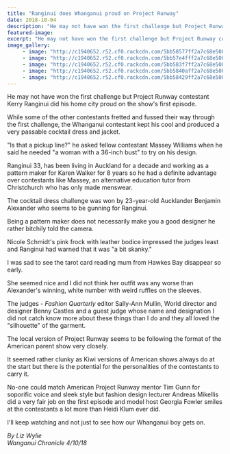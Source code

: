 ```yaml
---
title: "Ranginui does Whanganui proud on Project Runway"
date: 2018-10-04
description: "He may not have won the first challenge but Project Runway contestant Kerry Ranginui did his home city proud..."
featured-image: 
excerpt: "He may not have won the first challenge but Project Runway contestant Kerry Ranginui did his home city proud on the show's first episode."
image_gallery:
	 - image: "http://c1940652.r52.cf0.rackcdn.com/5bb58577ff2a7c68e50000b8/kerry-walking.jpg"
	 - image: "http://c1940652.r52.cf0.rackcdn.com/5bb57e4fff2a7c68e500008e/host-with-tvnz-sign.jpg"
	 - image: "http://c1940652.r52.cf0.rackcdn.com/5bb583f7ff2a7c68e50000b0/everyone.jpgbetter.jpg"
	 - image: "http://c1940652.r52.cf0.rackcdn.com/5bb5840aff2a7c68e50000b2/kerry.jpghis-head-only.jpg"
	 - image: "http://c1940652.r52.cf0.rackcdn.com/5bb58429ff2a7c68e50000b4/line-up.jpg"
---
```


<p>He may not have won the first challenge but Project Runway contestant Kerry Ranginui did his home city proud on the show's first episode.</p>
<p class="element element-paragraph">While some of the other contestants fretted and fussed their way through the first challenge, the Whanganui contestant kept his cool and produced a very passable cocktail dress and jacket.</p>
<p class="element element-paragraph">"Is that a pickup line?" he asked fellow contestant Massey Williams when he said he needed "a woman with a 36-inch bust" to try on his design.</p>
<p class="element element-paragraph">Ranginui 33, has been living in Auckland for a decade and working as a pattern maker for Karen Walker for 8 years so he had a definite advantage over contestants like Massey, an alternative education tutor from Christchurch who has only made menswear.</p>
<p class="element element-paragraph">The cocktail dress challenge was won by 23-year-old Aucklander Benjamin Alexander who seems to be gunning for Ranginui.</p>
<p class="element element-paragraph">Being a pattern maker does not necessarily make you a good designer he rather bitchily told the camera.</p>
<p class="element element-paragraph">Nicole Schmidt's pink frock with leather bodice impressed the judges least and Ranginui had warned that it was "a bit skanky."</p>
<p class="element element-paragraph">I was sad to see the tarot card reading mum from Hawkes Bay disappear so early.</p>
<p class="element element-paragraph">She seemed nice and I did not think her outfit was any worse than Alexander's winning, white number with weird ruffles on the sleeves.</p>
<p class="element element-paragraph">The judges -&nbsp;<em>Fashion Quarterly</em>&nbsp;editor Sally-Ann Mullin, World director and designer Benny Castles and a guest judge whose name and designation I did not catch know more about these things than I do and they all loved the "silhouette" of the garment.</p>
<p class="element element-paragraph">The local version of Project Runway seems to be following the format of the American parent show very closely.</p>
<p class="element element-paragraph">It seemed rather clunky as Kiwi versions of American shows always do at the start but there is the potential for the personalities of the contestants to carry it.</p>
<p class="element element-paragraph">No-one could match American Project Runway mentor Tim Gunn for soporific voice and sleek style but fashion design lecturer Andreas Mikellis did a very fair job on the first episode and model host Georgia Fowler smiles at the contestants a lot more than Heidi Klum ever did.</p>
<p class="element element-paragraph">I'll keep watching and not just to see how our Whanganui boy gets on.</p>
<p><em>By Liz Wylie</em><br /><em>Wanganui Chronicle 4/10/18</em></p>

